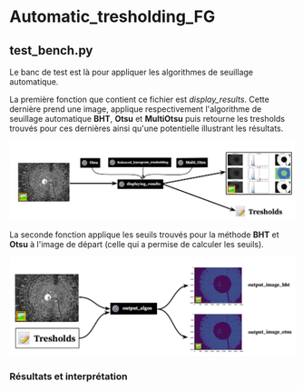 # Automatic_tresholding_FG

## test_bench.py

Le banc de test est là pour appliquer les algorithmes de seuillage automatique.

La première fonction que contient ce fichier est _display_results_. Cette dernière prend une image, applique respectivement l'algorithme de seuillage automatique **BHT**, **Otsu** et **MultiOtsu** puis retourne les tresholds trouvés pour ces dernières ainsi qu'une potentielle illustrant les résultats.

![Principe de fonction display_results](images/display_results_function.png)

La seconde fonction applique les seuils trouvés pour la méthode **BHT** et **Otsu** à l'image de départ (celle qui a permise de calculer les seuils).

![Principe de fonction output algos](images/output_algos_function.png)

### Résultats et interprétation 
